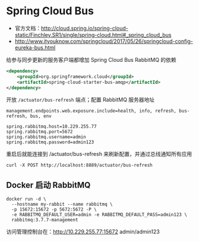 # Spring Cloud Bus

- 官方文档：http://cloud.spring.io/spring-cloud-static/Finchley.SR1/single/spring-cloud.html#_spring_cloud_bus
- http://www.ityouknow.com/springcloud/2017/05/26/springcloud-config-eureka-bus.html

给参与同步更新的服务客户端都增加 Spring Cloud Bus RabbitMQ 的依赖
```xml
<dependency>
    <groupId>org.springframework.cloud</groupId>
    <artifactId>spring-cloud-starter-bus-amqp</artifactId>
</dependency>

```

开放 `/actuator/bus-refresh` 端点；配置 RabbitMQ 服务器地址
```properties
management.endpoints.web.exposure.include=health, info, refresh, bus-refresh, bus, env

spring.rabbitmq.host=10.229.255.77
spring.rabbitmq.port=5672
spring.rabbitmq.username=admin
spring.rabbitmq.password=admin123
```

重启后就能连接到 /actuator/bus-refresh 来刷新配置，并通过总线通知所有应用
```
curl -X POST http://localhost:8889/actuator/bus-refresh
```

## Docker 启动 RabbitMQ

```
docker run -d \
  --hostname my-rabbit --name rabbitmq \
  -p 15672:15672 -p 5672:5672 -P \
  -e RABBITMQ_DEFAULT_USER=admin -e RABBITMQ_DEFAULT_PASS=admin123 \
  rabbitmq:3.7.7-management
```

访问管理控制台在：http://10.229.255.77:15672 admin/admin123
